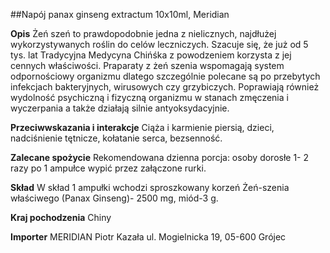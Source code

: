 ##Napój panax ginseng extractum 10x10ml, Meridian

**Opis** Żeń szeń to prawdopodobnie jedna z nielicznych, najdłużej wykorzystywanych roślin do celów leczniczych. Szacuje się, że już od 5 tys. lat Tradycyjna Medycyna Chińśka z powodzeniem korzysta z jej cennych właściwości. Praparaty z żeń szenia wspomagają system odpornościowy organizmu dlatego szczególnie polecane są po przebytych infekcjach bakteryjnych, wirusowych czy grzybiczych. Poprawiają również wydolność psychiczną i fizyczną organizmu w stanach zmęczenia i wyczerpania a także działają silnie antyoksydacyjnie.

**Przeciwwskazania i interakcje** Ciąża i karmienie piersią, dzieci, nadciśnienie tętnicze, kołatanie serca, bezsenność. 

**Zalecane spożycie** Rekomendowana dzienna porcja: osoby dorosłe 1- 2 razy po 1 ampułce wypić przez załączone rurki.

**Skład** W skład 1 ampułki wchodzi sproszkowany korzeń Żeń-szenia właściwego (Panax Ginseng)- 2500 mg, miód-3 g.

**Kraj pochodzenia** Chiny

**Importer** MERIDIAN Piotr Kazała
ul. Mogielnicka 19, 05-600 Grójec